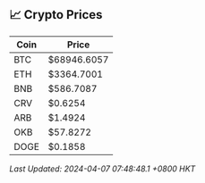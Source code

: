 ## 📈 Crypto Prices

| Coin | Price |
| ---- | ----- |
| BTC | $68946.6057 |
| ETH | $3364.7001 |
| BNB | $586.7087 |
| CRV | $0.6254 |
| ARB | $1.4924 |
| OKB | $57.8272 |
| DOGE | $0.1858 |

_Last Updated: 2024-04-07 07:48:48.1 +0800 HKT_